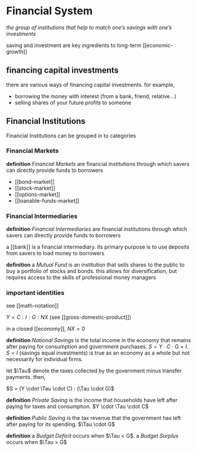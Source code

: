# Financial System

_the group of institutions that help to match one’s savings with one’s investments_

saving and investment are key ingredients to long-term [[economic-growth]]

## financing capital investments

there are various ways of financing capital investments. for example,

- borrowing the money with interest (from a bank, friend, relative...)
- selling shares of your future profits to someone

## Financial Institutions

Financial Institutions can be grouped in to categories

### Financial Markets

**definition** _Financial Markets_ are financial institutions through which savers can directly provide funds to borrowers

- [[bond-market]]
- [[stock-market]]
- [[options-market]]
- [[loanable-funds-market]]

### Financial Intermediaries

**definition** _Financial Intermediaries_ are financial institutions through which savers can directly provide funds to borrowers

a [[bank]] is a financial intermediary. its primary purpose is to use deposits from savers to load money to borrowers

**definition** a _Mutual Fund_ is an institution that sells shares to the public to buy a portfolio of stocks and bonds. this allows for diversification, but requires access to the skills of professional money managers

### important identities

see [[math-notation]]

$Y = C : I : G : NX$ (see [[gross-domestic-product]])

in a closed [[economy]], $NX = 0$

**definition** _National Savings_ is the total income in the economy that remains after paying for consumption and government purchases. $S = Y \cdot C \cdot G = I$. $S = I$ (savings equal investments) is true as an economy as a whole but not necessarily for individual firms.

let $\Tau$ denote the taxes collected by the government minus transfer payments. then,

$S = (Y \cdot \Tau \cdot C) : (\Tau \cdot G)$

**definition** _Private Saving_ is the income that households have left after paying for taxes and consumption. $Y \cdot \Tau \cdot C$

**definition** _Public Saving_ is the tax revenue that the government has left after paying for its spending. $\Tau \cdot G$

**definition** a _Budget Deficit_ occurs when $\Tau < G$. a _Budget Surplus_ occurs when $\Tau > G$
